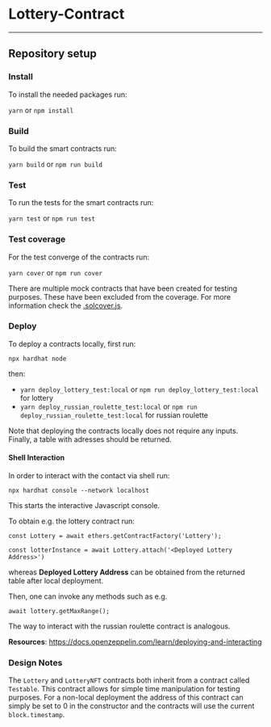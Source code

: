 # Lottery-Contract

---

## Repository setup

### Install

To install the needed packages run:

`yarn` or `npm install`

### Build

To build the smart contracts run:

`yarn build` or `npm run build`

### Test

To run the tests for the smart contracts run:

`yarn test` or `npm run test`

### Test coverage

For the test converge of the contracts run:

`yarn cover` or `npm run cover`

There are multiple mock contracts that have been created for testing purposes. These have been excluded from the coverage. For more information check the [.solcover.js](./.solcover.js).

### Deploy


To deploy a contracts locally, first run:

`npx hardhat node`

then:

- `yarn deploy_lottery_test:local` or `npm run deploy_lottery_test:local` for lottery
- `yarn deploy_russian_roulette_test:local` or `npm run deploy_russian_roulette_test:local` for russian roulette

Note that deploying the contracts locally does not require any inputs.
Finally, a table with adresses should be returned.

#### Shell Interaction
In order to interact with the contact via shell run:

`npx hardhat console --network localhost`

This starts the interactive Javascript console.

To obtain e.g. the lottery contract run:

`const Lottery = await ethers.getContractFactory('Lottery');`

`const lotterInstance = await Lottery.attach('<Deployed Lottery Address>')`

whereas **Deployed Lottery Address** can be obtained from the returned table after local deployment.

Then, one can invoke any methods such as e.g.

`await lottery.getMaxRange();`

The way to interact with the russian roulette contract is analogous.

**Resources**: https://docs.openzeppelin.com/learn/deploying-and-interacting

### Design Notes

The `Lottery` and `LotteryNFT` contracts both inherit from a contract called `Testable`. This contract allows for simple time manipulation for testing purposes. For a non-local deployment the address of this contract can simply be set to 0 in the constructor and the contracts will use the current `block.timestamp`.